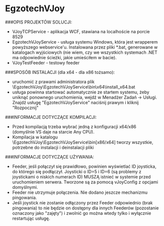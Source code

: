 EgzotechVJoy
============

###OPIS PROJEKTÓW SOLUCJI: 
- VJoyTCPService - aplikacja WCF, stawiana na localhoście na porcie 8529
- EgzotechVJoyService - usługa systemu Windows, która jest wrapperem powyższego webservice'u. Instalowana przez pliki *.bat, generowane w katalogach wyjściowych (nie wiem, czy we wszystkich systemach .NET ma odpowiednie ścieżki, jakie umieściłem w bacie).
- VJoyTestFeeder - testowy feeder

###SPOSÓB INSTALACJI (dla x64 - dla x86 tożsamo):
- uruchomić z prawami administratora plik \EgzotechVJoy\EgzotechVJoyService\bin\x64\install_x64.bat
- usługa powinna startować automatycznie ze startem systemu, żeby uniknąć ponownego uruchomienia, wejdź w Menadżer Zadań -> Usługi. Znajdź usługę "EgzotechVJoyService" naciśnij prawym i kliknij "Rozpocznij"

###INFORMACJE DOTYCZĄCE KOMPILACJI:
- Przed kompilacją trzeba wybrać jedną z konfiguracji x64/x86 (domyślnie VS daje na starcie Any CPU).
- Kompilacja w katalogu \EgzotechVJoy\EgzotechVJoyService\bin\[x86/x64] tworzy wszystkie, potrzebne do instalacji i deinstalacji pliki

###INFORMACJE DOTYCZĄCE UŻYWANIA:
- Feeder, jeśli połączył się prawidłowo, powinien wyświetlać ID joysticka, do którego się podłączył. Joysticki o ID=5 i ID=6 (są problemy z joystickami o niskich numerach ID) MUSZĄ istnieć w systemie przed uruchomieniem serwera. Tworzone są za pomocą vJoyConfig z opcjami domyślnymi.
- Feeder nie utrzymuje połączenia. Nie dodano jeszcze mechanizmu pingowania.
- Jeśli joystick nie zostanie odłączony przez Feeder odpowiednio (brak pingowania) to nie będzie on dostępny dla innych Feederów (pozostanie oznaczony jako "zajęty") i zwolnić go można wtedy tylko i wyłącznie restartując usługę.
